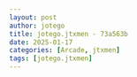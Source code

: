 ```yaml
---
layout: post
author: jotego
title: jotego.jtxmen - 73a563b
date: 2025-01-17
categories: [Arcade, jtxmen]
tags: [jotego.jtxmen]
---
```


